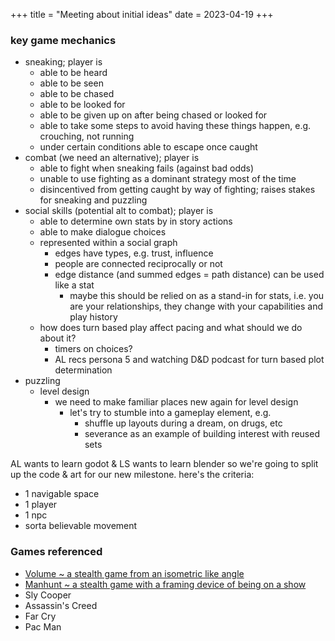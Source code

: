 +++
title = "Meeting about initial ideas"
date = 2023-04-19
+++

### key game mechanics

- sneaking; player is
  - able to be heard
  - able to be seen
  - able to be chased
  - able to be looked for
  - able to be given up on after being chased or looked for
  - able to take some steps to avoid having these things happen, e.g. crouching, not running
  - under certain conditions able to escape once caught
- combat (we need an alternative); player is
  - able to fight when sneaking fails (against bad odds)
  - unable to use fighting as a dominant strategy most of the time
  - disincentived from getting caught by way of fighting; raises stakes for sneaking and puzzling
- social skills (potential alt to combat); player is
  - able to determine own stats by in story actions
  - able to make dialogue choices
  - represented within a social graph
    - edges have types, e.g. trust, influence
    - people are connected reciprocally or not
    - edge distance (and summed edges = path distance) can be used like a stat
      - maybe this should be relied on as a stand-in for stats, i.e. you are your relationships, they change with your capabilities and play history
  - how does turn based play affect pacing and what should we do about it?
    - timers on choices?
    - AL recs persona 5 and watching D&D podcast for turn based plot determination
- puzzling
  - level design
    - we need to make familiar places new again for level design
      - let's try to stumble into a gameplay element, e.g.
        - shuffle up layouts during a dream, on drugs, etc
        - severance as an example of building interest with reused sets

AL wants to learn godot & LS wants to learn blender so we're going to split up the code & art for our new milestone. here's the criteria:

- 1 navigable space
- 1 player
- 1 npc
- sorta believable movement

### Games referenced

- [Volume ~ a stealth game from an isometric like angle](https://store.steampowered.com/app/365770/Volume/)
- [Manhunt ~ a stealth game with a framing device of being on a show](<https://en.wikipedia.org/wiki/Manhunt_(video_game)>)
- Sly Cooper
- Assassin's Creed
- Far Cry
- Pac Man
